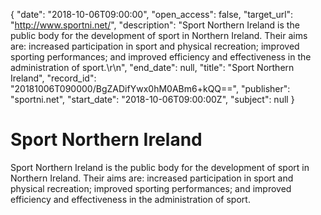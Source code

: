 {
  "date": "2018-10-06T09:00:00", 
  "open_access": false, 
  "target_url": "http://www.sportni.net/", 
  "description": "Sport Northern Ireland is the public body for the development of sport in Northern Ireland. Their aims are: increased participation in sport and physical recreation; improved sporting performances; and improved efficiency and effectiveness in the administration of sport.\r\n", 
  "end_date": null, 
  "title": "Sport Northern Ireland", 
  "record_id": "20181006T090000/BgZADifYwx0hM0ABm6+kQQ==", 
  "publisher": "sportni.net", 
  "start_date": "2018-10-06T09:00:00Z", 
  "subject": null
}

# Sport Northern Ireland

Sport Northern Ireland is the public body for the development of sport in Northern Ireland. Their aims are: increased participation in sport and physical recreation; improved sporting performances; and improved efficiency and effectiveness in the administration of sport.
